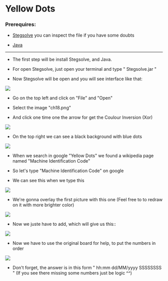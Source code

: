 # Yellow Dots

### Prerequires:

- <a href="https://anonfiles.com/Pds7N9j7p7/Stegsolve_jar" rel="nofollow">Stegsolve</a> you can inspect the file if you have some doubts

- <a href="https://www.java.com/en/download/" rel="nofollow">Java</a>

-----------------

- The first step will be install Stegsolve, and Java.

- For open Stegsolve, just open your terminal and type " Stegsolve.jar "

- Now Stegsolve will be open and you will see interface like that:

<img src="https://cdn.discordapp.com/attachments/698984879823519827/770309984184959026/unknown.png">

- Go on the top left and click on "File" and "Open"

- Select the image "ch18.png"

- And click one time one the arrow for get the Coulour Inversion (Xor)

<img src="https://cdn.discordapp.com/attachments/698984879823519827/770311227947483166/unknown.png">

- On the top right we can see a black background with blue dots

<img src="https://cdn.discordapp.com/attachments/698984879823519827/770311553358364672/unknown.png">

- When we search in google "Yellow Dots" we found a wikipedia page named "Machine Identification Code"

- So let's type "Machine Identification Code" on google

- We can see this when we type this

<img src="https://cdn.discordapp.com/attachments/698984879823519827/770313044181254174/Machine_Identification_Code_von_Druckern.png">

- We're gonna overlay the first picture with this one (Feel free to to redraw on it with more brighter color)

<img src="https://cdn.discordapp.com/attachments/768928242467340328/771103802438582297/unknown.png">

- Now we juste have to add, which will give us this::

<img src="https://cdn.discordapp.com/attachments/768928242467340328/771107949724041276/unknown.png">

- Now we have to use the original board for help, to put the numbers in order

<img src="https://cdn.discordapp.com/attachments/768928242467340328/771108547970203688/unknown.png">

- Don't forget, the answer is in this form " hh:mm dd/MM/yyyy SSSSSSSS " (If you see there missing some numbers just be logic ^^)
